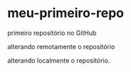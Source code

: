 # meu-primeiro-repo
primeiro repositório no GitHub


alterando remotamente o repositório

alterando localmente o repositório.
